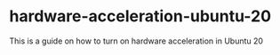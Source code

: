 # hardware-acceleration-ubuntu-20
This is a guide on how to turn on hardware acceleration in Ubuntu 20
